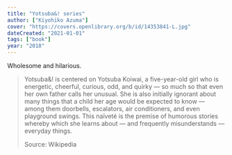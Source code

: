 ```yaml
---
title: "Yotsuba&! series"
author: ["Kiyohiko Azuma"]
cover: "https://covers.openlibrary.org/b/id/14353841-L.jpg"
dateCreated: "2021-01-01"
tags: ["book"]
year: "2018"
---
```


Wholesome and hilarious.

> Yotsuba&! is centered on Yotsuba Koiwai, a five-year-old girl who is energetic, cheerful, curious, odd, and quirky — so much so that even her own father calls her unusual. She is also initially ignorant about many things that a child her age would be expected to know — among them doorbells, escalators, air conditioners, and even playground swings. This naïveté is the premise of humorous stories whereby which she learns about — and frequently misunderstands — everyday things.
>
> Source: Wikipedia
